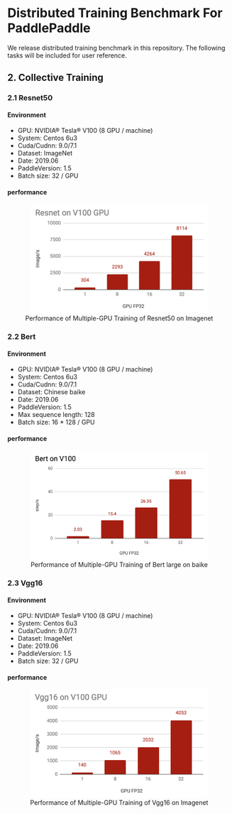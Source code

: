 # Distributed Training Benchmark For PaddlePaddle

We release distributed training benchmark in this repository. The following tasks will be included for user reference.

## 2. Collective Training

### 2.1 Resnet50

#### Environment

  - GPU: NVIDIA® Tesla® V100 (8 GPU / machine)
  - System: Centos 6u3
  - Cuda/Cudnn: 9.0/7.1
  - Dataset: ImageNet
  - Date: 2019.06
  - PaddleVersion: 1.5
  - Batch size: 32 / GPU

#### performance
<p align="center">
<img src="./img/resnet50_v100.png" width=400> <br />
Performance of Multiple-GPU Training of Resnet50 on Imagenet
</p>

### 2.2 Bert
#### Environment

  - GPU: NVIDIA® Tesla® V100 (8 GPU / machine)
  - System: Centos 6u3
  - Cuda/Cudnn: 9.0/7.1
  - Dataset: Chinese baike
  - Date: 2019.06
  - PaddleVersion: 1.5
  - Max sequence length: 128
  - Batch size: 16 * 128 / GPU
  
#### performance
<p align="center">
<img src="./img/bert_v100.png" width=400> <br />
Performance of Multiple-GPU Training of Bert large on baike
</p>

### 2.3 Vgg16

#### Environment

  - GPU: NVIDIA® Tesla® V100 (8 GPU / machine)
  - System: Centos 6u3
  - Cuda/Cudnn: 9.0/7.1
  - Dataset: ImageNet
  - Date: 2019.06
  - PaddleVersion: 1.5
  - Batch size: 32 / GPU

#### performance
<p align="center">
<img src="./img/vgg16_fp32.png" width=400> <br />
Performance of Multiple-GPU Training of Vgg16 on Imagenet
</p>
